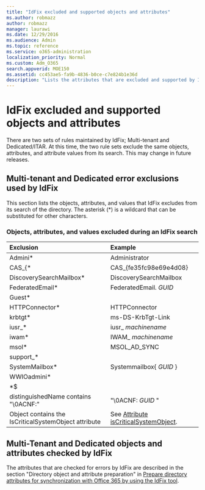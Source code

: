 ```yaml
---
title: "IdFix excluded and supported objects and attributes"
ms.author: robmazz
author: robmazz
manager: laurawi
ms.date: 12/29/2016
ms.audience: Admin
ms.topic: reference
ms.service: o365-administration
localization_priority: Normal
ms.custom: Adm_O365
search.appverid: MOE150
ms.assetid: cc453ae5-fa9b-4836-b0ce-c7e824b1e36d
description: "Lists the attributes that are excluded and supported by IdFix tool."
---
```


# IdFix excluded and supported objects and attributes

There are two sets of rules maintained by IdFix; Multi-tenant and Dedicated/ITAR. At this time, the two rule sets exclude the same objects, attributes, and attribute values from its search. This may change in future releases.
  
## Multi-tenant and Dedicated error exclusions used by IdFix

This section lists the objects, attributes, and values that IdFix excludes from its search of the directory. The asterisk (\*) is a wildcard that can be substituted for other characters.
  
### Objects, attributes, and values excluded during an IdFix search

|**Exclusion**|**Example**|
|:-----|:-----|
|Admini\* |Administrator |
|CAS_{\*  |CAS_{fe35fc98e69e4d08} |
|DiscoverySearchMailbox\*  |DiscoverySearchMailbox  |
|FederatedEmail\* |FederatedEmail. *GUID* |
|Guest\* ||
|HTTPConnector\*  |HTTPConnector |
|krbtgt\* |ms-DS-KrbTgt-Link |
|iusr_\* |iusr_ *machinename* |
|iwam\*  |IWAM_ *machinename* |
|msol\* |MSOL_AD_SYNC |
|support_\* ||
|SystemMailbox\* |Systemmailbox{ *GUID*  }|
|WWIOadmini\*  ||
|\*$ ||
|distinguishedName contains "\0ACNF:"|"\0ACNF: *GUID*  " |
|Object contains the IsCriticalSystemObject attribute |See [Attribute isCriticalSystemObject](https://go.microsoft.com/fwlink/p/?LinkId=401169). |
   
## Multi-Tenant and Dedicated objects and attributes checked by IdFix

The attributes that are checked for errors by IdFix are described in the section "Directory object and attribute preparation" in [Prepare directory attributes for synchronization with Office 365 by using the IdFix tool](prepare-directory-attributes-for-synch-with-idfix.md).
  

